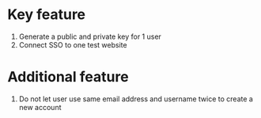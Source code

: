 # Key feature

1. Generate a public and private key for 1 user
2. Connect SSO to one test website

# Additional feature

1. Do not let user use same email address and username twice to create a new account

